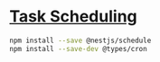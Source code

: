 # [Task Scheduling](https://docs.nestjs.com/techniques/task-scheduling)

```sh
npm install --save @nestjs/schedule 
npm install --save-dev @types/cron
```
